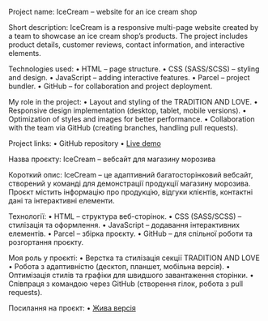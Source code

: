 Project name:
IceCream – website for an ice cream shop

Short description:
IceCream is a responsive multi-page website created by a team to showcase an ice cream shop’s products. The project includes product details, customer reviews, contact information, and interactive elements.

Technologies used:
	•	HTML – page structure.
	•	CSS (SASS/SCSS) – styling and design.
	•	JavaScript – adding interactive features.
	•	Parcel – project bundler.
	•	GitHub – for collaboration and project deployment.

My role in the project:
	•	Layout and styling of the TRADITION AND LOVE.
	•	Responsive design implementation (desktop, tablet, mobile versions).
	•	Optimization of styles and images for better performance.
	•	Collaboration with the team via GitHub (creating branches, handling pull requests).

Project links:
	•	GitHub repository
	•	[Live demo](https://irynakolesnyk.github.io/icecreame/)

Назва проєкту:
IceCream – вебсайт для магазину морозива

Короткий опис:
IceCream – це адаптивний багатосторінковий вебсайт, створений у команді для демонстрації продукції магазину морозива. Проєкт містить інформацію про продукцію, відгуки клієнтів, контактні дані та інтерактивні елементи.

Технології:
	•	HTML – структура веб-сторінок.
	•	CSS (SASS/SCSS) – стилізація та оформлення.
	•	JavaScript – додавання інтерактивних елементів.
	•	Parcel – збірка проєкту.
	•	GitHub – для спільної роботи та розгортання проєкту.

Моя роль у проєкті:
	•	Верстка та стилізація секції TRADITION AND LOVE 
	•	Робота з адаптивністю (десктоп, планшет, мобільна версія).
	•	Оптимізація стилів та графіки для швидшого завантаження сторінки.
	•	Співпраця з командою через GitHub (створення гілок, робота з pull requests).

Посилання на проєкт:
	•	[Жива версія](https://irynakolesnyk.github.io/icecreame/)
